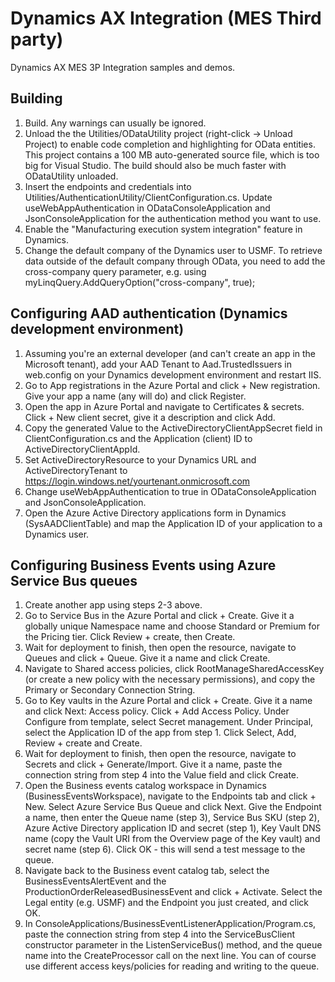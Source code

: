 # Dynamics AX Integration (MES Third party)
Dynamics AX MES 3P Integration samples and demos.

## Building
1. Build. Any warnings can usually be ignored.
2. Unload the the Utilities/ODataUtility project (right-click -> Unload Project) to enable code completion and highlighting for OData entities.
This project contains a 100 MB auto-generated source file, which is too big for Visual Studio. The build should also be much faster with ODataUtility unloaded.
3. Insert the endpoints and credentials into Utilities/AuthenticationUtility/ClientConfiguration.cs. Update useWebAppAuthentication in ODataConsoleApplication and JsonConsoleApplication for the authentication method you want to use.
4. Enable the "Manufacturing execution system integration" feature in Dynamics.
5. Change the default company of the Dynamics user to USMF. To retrieve data outside of the default company through OData, you need to add the cross-company query parameter, e.g. using myLinqQuery.AddQueryOption("cross-company", true);

## Configuring AAD authentication (Dynamics development environment)
1. Assuming you're an external developer (and can't create an app in the Microsoft tenant), add your AAD Tenant to Aad.TrustedIssuers in web.config on your Dynamics development environment and restart IIS.
2. Go to App registrations in the Azure Portal and click + New registration. Give your app a name (any will do) and click Register.
3. Open the app in Azure Portal and navigate to Certificates & secrets. Click + New client secret, give it a description and click Add.
4. Copy the generated Value to the ActiveDirectoryClientAppSecret field in ClientConfiguration.cs and the Application (client) ID to ActiveDirectoryClientAppId.
5. Set ActiveDirectoryResource to your Dynamics URL and ActiveDirectoryTenant to https://login.windows.net/yourtenant.onmicrosoft.com
6. Change useWebAppAuthentication to true in ODataConsoleApplication and JsonConsoleApplication.
7. Open the Azure Active Directory applications form in Dynamics (SysAADClientTable) and map the Application ID of your application to a Dynamics user.

## Configuring Business Events using Azure Service Bus queues
1. Create another app using steps 2-3 above.
2. Go to Service Bus in the Azure Portal and click + Create. Give it a globally unique Namespace name and choose Standard or Premium for the Pricing tier. Click Review + create, then Create.
3. Wait for deployment to finish, then open the resource, navigate to Queues and click + Queue. Give it a name and click Create.
4. Navigate to Shared access policies, click RootManageSharedAccessKey (or create a new policy with the necessary permissions), and copy the Primary or Secondary Connection String.
5. Go to Key vaults in the Azure Portal and click + Create. Give it a name and click Next: Access policy. Click + Add Access Policy. Under Configure from template, select Secret management. Under Principal, select the Application ID of the app from step 1. Click Select, Add, Review + create and Create.
6. Wait for deployment to finish, then open the resource, navigate to Secrets and click + Generate/Import. Give it a name, paste the connection string from step 4 into the Value field and click Create.
7. Open the Business events catalog workspace in Dynamics (BusinessEventsWorkspace), navigate to the Endpoints tab and click + New. Select Azure Service Bus Queue and click Next. Give the Endpoint a name, then enter the Queue name (step 3), Service Bus SKU (step 2), Azure Active Directory application ID and secret (step 1), Key Vault DNS name (copy the Vault URI from the Overview page of the Key vault) and secret name (step 6). Click OK - this will send a test message to the queue.
8. Navigate back to the Business event catalog tab, select the BusinessEventsAlertEvent and the ProductionOrderReleasedBusinessEvent and click + Activate. Select the Legal entity (e.g. USMF) and the Endpoint you just created, and click OK.
9. In ConsoleApplications/BusinessEventListenerApplication/Program.cs, paste the connection string from step 4 into the ServiceBusClient constructor parameter in the ListenServiceBus() method, and the queue name into the CreateProcessor call on the next line. You can of course use different access keys/policies for reading and writing to the queue.
